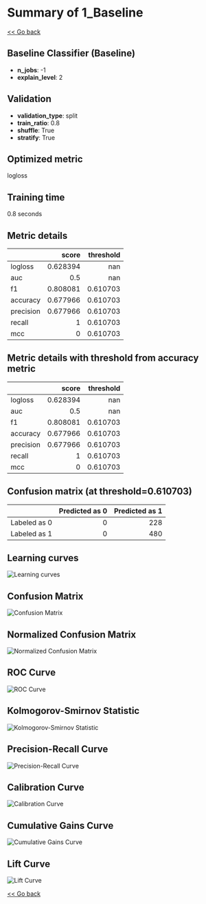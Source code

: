 # Summary of 1_Baseline

[<< Go back](../README.md)


## Baseline Classifier (Baseline)
- **n_jobs**: -1
- **explain_level**: 2

## Validation
 - **validation_type**: split
 - **train_ratio**: 0.8
 - **shuffle**: True
 - **stratify**: True

## Optimized metric
logloss

## Training time

0.8 seconds

## Metric details
|           |    score |   threshold |
|:----------|---------:|------------:|
| logloss   | 0.628394 |  nan        |
| auc       | 0.5      |  nan        |
| f1        | 0.808081 |    0.610703 |
| accuracy  | 0.677966 |    0.610703 |
| precision | 0.677966 |    0.610703 |
| recall    | 1        |    0.610703 |
| mcc       | 0        |    0.610703 |


## Metric details with threshold from accuracy metric
|           |    score |   threshold |
|:----------|---------:|------------:|
| logloss   | 0.628394 |  nan        |
| auc       | 0.5      |  nan        |
| f1        | 0.808081 |    0.610703 |
| accuracy  | 0.677966 |    0.610703 |
| precision | 0.677966 |    0.610703 |
| recall    | 1        |    0.610703 |
| mcc       | 0        |    0.610703 |


## Confusion matrix (at threshold=0.610703)
|              |   Predicted as 0 |   Predicted as 1 |
|:-------------|-----------------:|-----------------:|
| Labeled as 0 |                0 |              228 |
| Labeled as 1 |                0 |              480 |

## Learning curves
![Learning curves](learning_curves.png)
## Confusion Matrix

![Confusion Matrix](confusion_matrix.png)


## Normalized Confusion Matrix

![Normalized Confusion Matrix](confusion_matrix_normalized.png)


## ROC Curve

![ROC Curve](roc_curve.png)


## Kolmogorov-Smirnov Statistic

![Kolmogorov-Smirnov Statistic](ks_statistic.png)


## Precision-Recall Curve

![Precision-Recall Curve](precision_recall_curve.png)


## Calibration Curve

![Calibration Curve](calibration_curve_curve.png)


## Cumulative Gains Curve

![Cumulative Gains Curve](cumulative_gains_curve.png)


## Lift Curve

![Lift Curve](lift_curve.png)



[<< Go back](../README.md)

